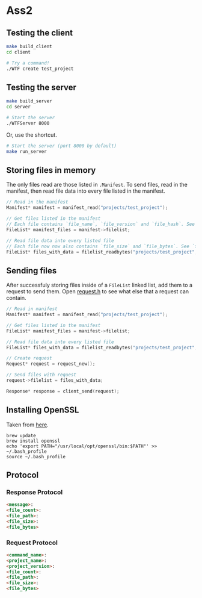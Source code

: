 # Ass2

## Testing the client

```bash
make build_client
cd client

# Try a command!
./WTF create test_project
```

## Testing the server

```bash
make build_server
cd server

# Start the server
./WTFServer 8000
```

Or, use the shortcut.

```bash
# Start the server (port 8000 by default)
make run_server
```

## Storing files in memory

The only files read are those listed in `.Manifest`. To send files, read in the manifest, then read file data into every file listed in the manifest.

```c
// Read in the manifest
Manifest* manifest = manifest_read("projects/test_project");

// Get files listed in the manifest
// Each file contains `file_name`, `file_version` and `file_hash`. See `filelist.h`
FileList* manifest_files = manifest->filelist;

// Read file data into every listed file
// Each file now now also contains `file_size` and `file_bytes`. See `filelist.h`
FileList* files_with_data = filelist_readbytes("projects/test_project", manifest_files);
```

## Sending files

After successfuly storing files inside of a `FileList` linked list, add them to a request to send them. Open [request.h](src/request.h) to see what else that a request can contain.

```c
// Read in manifest
Manifest* manifest = manifest_read("projects/test_project");

// Get files listed in the manifest
FileList* manifest_files = manifest->filelist;

// Read file data into every listed file
FileList* files_with_data = filelist_readbytes("projects/test_project", manifest_files);

// Create request
Request* request = request_new();

// Send files with request
request->filelist = files_with_data;

Response* response = client_send(request);
```

## Installing OpenSSL

Taken from [here](https://stackoverflow.com/questions/35129977/how-to-install-latest-version-of-openssl-mac-os-x-el-capitan).

```
brew update
brew install openssl
echo 'export PATH="/usr/local/opt/openssl/bin:$PATH"' >> ~/.bash_profile
source ~/.bash_profile
```

## Protocol

### Response Protocol

```md
<message>:
<file_count>:
<file_path>:
<file_size>:
<file_bytes>
```

### Request Protocol

```md
<command_name>:
<project_name>:
<project_version>:
<file_count>:
<file_path>:
<file_size>:
<file_bytes>
```
